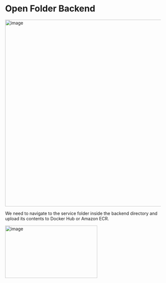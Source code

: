<h1>Open Folder Backend</h1>
<img width="617" height="605" alt="image" src="https://github.com/user-attachments/assets/2668fee4-48e6-4f88-84b2-f21c30f1747e" />

We need to navigate to the service folder inside the backend directory and upload its contents to Docker Hub or Amazon ECR.


<img width="298" height="170" alt="image" src="https://github.com/user-attachments/assets/de7ae018-c6b3-4273-9a09-1678865fc910" />

